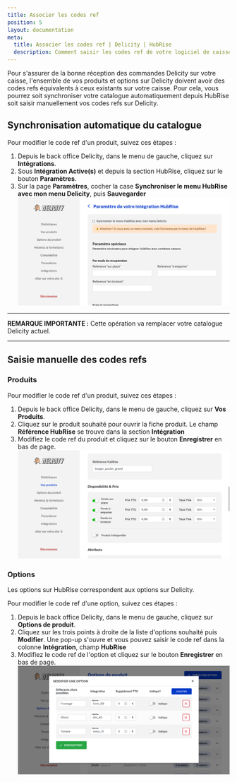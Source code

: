 ```yaml
---
title: Associer les codes ref
position: 5
layout: documentation
meta:
  title: Associer les codes ref | Delicity | HubRise
  description: Comment saisir les codes ref de votre logiciel de caisse dans votre menu Delicity, en utilisant le gestionnaire de menu de Delicity.
---
```

Pour s'assurer de la bonne réception des commandes Delicity sur votre caisse, l'ensemble de vos produits et options sur Delicity doivent avoir des codes refs équivalents à ceux existants sur votre caisse.
Pour cela, vous pourrez soit synchroniser votre catalogue automatiquement depuis HubRise soit saisir manuellement vos codes refs sur Delicity.

## Synchronisation automatique du catalogue

Pour modifier le code ref d'un produit, suivez ces étapes :

1. Depuis le back office Delicity, dans le menu de gauche, cliquez sur **Intégrations**.
1. Sous **Intégration Active(s)** et depuis la section HubRise, cliquez sur le bouton **Paramètres**.
1. Sur la page **Paramètres**, cocher la case **Synchroniser le menu HubRise avec mon menu Delicity**, puis **Sauvegarder**
![Activer la synchronisation auto du menu](../images/003-fr-delicity-menu.png)


---

**REMARQUE IMPORTANTE :** Cette opération va remplacer votre catalogue Delicity actuel.

---
   
## Saisie manuelle des codes refs
### Produits


Pour modifier le code ref d'un produit, suivez ces étapes :

1. Depuis le back office Delicity, dans le menu de gauche, cliquez sur **Vos Produits**.
1. Cliquez sur le produit souhaité pour ouvrir la fiche produit. Le champ **Référence HubRise** se trouve dans la section **Intégration**
1. Modifiez le code ref du produit et cliquez sur le bouton **Enregistrer** en bas de page.
       ![Ajouter un code ref sur un produit](../images/004-fr-delicity-product-ref.png)


### Options

Les options sur HubRise correspondent aux options sur Delicity.

Pour modifier le code ref d'une option, suivez ces étapes :

1. Depuis le back office Delicity, dans le menu de gauche, cliquez sur **Options de produit**.
1. Cliquez sur les trois points à droite de la liste d'options souhaité puis **Modifier**. Une pop-up s'ouvre et vous pouvez saisir le code ref dans la colonne **Intégration**, champ **HubRise**
1. Modifiez le code ref de l'option et cliquez sur le bouton **Enregistrer** en bas de page.
          ![Ajouter un code ref sur une option](../images/005-fr-delicity-option-ref.png)

